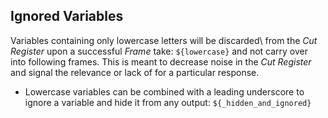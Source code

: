 ## Ignored Variables

Variables containing only lowercase letters will be discarded\ from the
*Cut Register* upon a successful *Frame* take:
`${lowercase}` and not carry over into following frames.
This is meant to decrease noise in the *Cut Register* and
signal the relevance or lack of for a particular response.

* Lowercase variables can be combined with a leading underscore to ignore a
variable and hide it from any output: `${_hidden_and_ignored}` 
